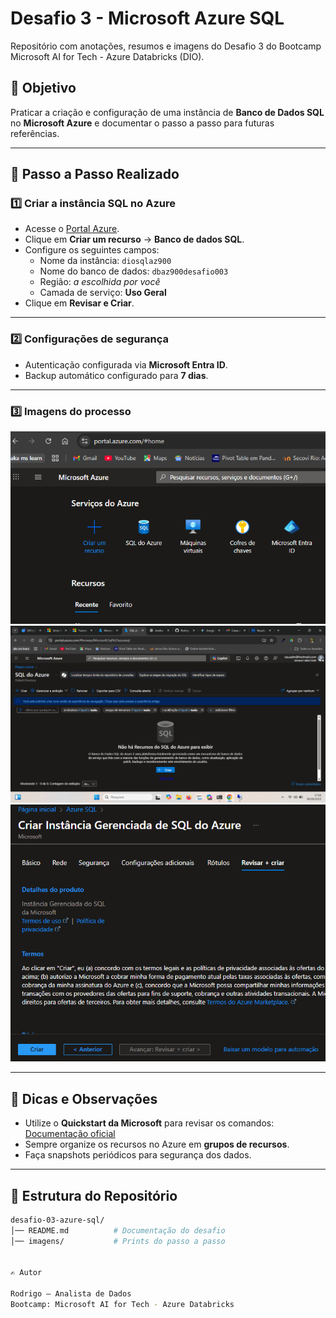 # Desafio 3 - Microsoft Azure SQL 

Repositório com anotações, resumos e imagens do Desafio 3 do Bootcamp Microsoft AI for Tech - Azure Databricks (DIO).

## 📌 Objetivo
Praticar a criação e configuração de uma instância de **Banco de Dados SQL** no **Microsoft Azure** e documentar o passo a passo para futuras referências.

---

## 🚀 Passo a Passo Realizado

### 1️⃣ Criar a instância SQL no Azure
- Acesse o [Portal Azure](https://portal.azure.com/).
- Clique em **Criar um recurso** → **Banco de dados SQL**.
- Configure os seguintes campos:
  - Nome da instância: `diosqlaz900`
  - Nome do banco de dados: `dbaz900desafio003`
  - Região: *a escolhida por você*
  - Camada de serviço: **Uso Geral**
- Clique em **Revisar e Criar**.

---

### 2️⃣ Configurações de segurança
- Autenticação configurada via **Microsoft Entra ID**.
- Backup automático configurado para **7 dias**.

---

### 3️⃣ Imagens do processo

![Criação da instância](./imagens/01-criacao-recurso.png)
![Configurações SQL](./imagens/02-configuracoes-sql.png)
![Finalização](./imagens/03-finalizacao.png)

---

## 🧠 Dicas e Observações
- Utilize o **Quickstart da Microsoft** para revisar os comandos:  
  [Documentação oficial](https://learn.microsoft.com/pt-br/azure/virtual-machines/windows/quick-create-portal?source=docs)
- Sempre organize os recursos no Azure em **grupos de recursos**.
- Faça snapshots periódicos para segurança dos dados.

---

## 📂 Estrutura do Repositório
```bash
desafio-03-azure-sql/
│── README.md          # Documentação do desafio
│── imagens/           # Prints do passo a passo


✍️ Autor

Rodrigo – Analista de Dados
Bootcamp: Microsoft AI for Tech - Azure Databricks
